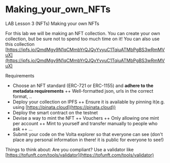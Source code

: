 # Making_your_own_NFTs

LAB Lesson 3 (NFTs)
Making your own NFTs

For this lab we will be making an NFT collection.
You can create your own collection, but be sure not to spend too much time on it!
You can also use this collection [https://ipfs.io/QmdMgy9N1qCMmbYrQJQyYvyuC1TqiuATMbPgBS3wRmMVuX](https://ipfs.io/QmdMgy9N1qCMmbYrQJQyYvyuC1TqiuATMbPgBS3wRmMVuX)


Requirements
+ Choose an NFT standard (ERC-721 or ERC-1155) and **adhere to the metadata requirements**
++ Well-formatted json, urls in the correct format, ..
+ Deploy your collection on IPFS
++ Ensure it is available by pinning it(e.g. using [https://pinata.cloud](https://pinata.cloud))
+ Deploy the smart contract on the testnet
+ Devise a way to mint the NFT
++ Vouchers
++ Only allowing one mint per account
++ Mint to yourself and transfer manually to people who ask
++ ...
+ Submit your code on the Volta explorer so that everyone can see
(don't place any personal information in there! it is public for everyone to see!)

Things to think about: 
Are you compliant? Use a validator like [https://tofunft.com/tools/validator](https://tofunft.com/tools/validator)

